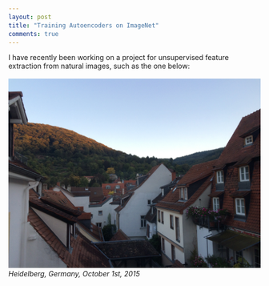 ```yaml
---
layout: post
title: "Training Autoencoders on ImageNet"
comments: true
---
```


I have recently been working on a project for unsupervised feature extraction from natural images, such as the one below: <br />  
![Heidelberg](/assets/heidelberg.jpg)*Heidelberg, Germany, October 1st, 2015*
